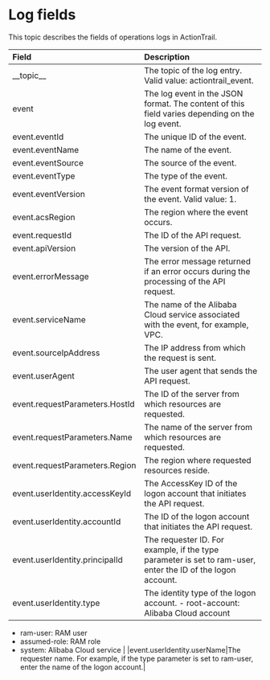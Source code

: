 # Log fields

This topic describes the fields of operations logs in ActionTrail.

|Field|Description|
|:----|:----------|
|\_\_topic\_\_|The topic of the log entry. Valid value: actiontrail\_event.|
|event|The log event in the JSON format. The content of this field varies depending on the log event.|
|event.eventId|The unique ID of the event.|
|event.eventName|The name of the event.|
|event.eventSource|The source of the event.|
|event.eventType|The type of the event.|
|event.eventVersion|The event format version of the event. Valid value: 1.|
|event.acsRegion|The region where the event occurs.|
|event.requestId|The ID of the API request.|
|event.apiVersion|The version of the API.|
|event.errorMessage|The error message returned if an error occurs during the processing of the API request.|
|event.serviceName|The name of the Alibaba Cloud service associated with the event, for example, VPC.|
|event.sourceIpAddress|The IP address from which the request is sent.|
|event.userAgent|The user agent that sends the API request.|
|event.requestParameters.HostId|The ID of the server from which resources are requested.|
|event.requestParameters.Name|The name of the server from which resources are requested.|
|event.requestParameters.Region|The region where requested resources reside.|
|event.userIdentity.accessKeyId|The AccessKey ID of the logon account that initiates the API request.|
|event.userIdentity.accountId|The ID of the logon account that initiates the API request.|
|event.userIdentity.principalId|The requester ID. For example, if the type parameter is set to ram-user, enter the ID of the logon account.|
|event.userIdentity.type|The identity type of the logon account. -   root-account: Alibaba Cloud account
-   ram-user: RAM user
-   assumed-role: RAM role
-   system: Alibaba Cloud service |
|event.userIdentity.userName|The requester name. For example, if the type parameter is set to ram-user, enter the name of the logon account.|

